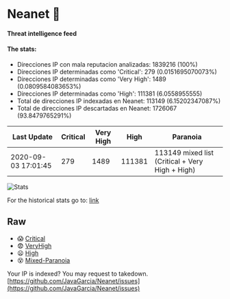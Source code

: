 # Neanet :hocho:
#### Threat intelligence feed
#### The stats:

- Direcciones IP con mala reputacion analizadas: 1839216 (100%)
- Direcciones IP determinadas como 'Critical':  279 (0.0151695070073%)
- Direcciones IP determinadas como 'Very High':  1489 (0.0809584083653%)
- Direcciones IP determinadas como 'High':  111381 (6.0558955555)
- Total de direcciones IP indexadas en Neanet:  113149 (6.15202347087%)
- Total de direcciones IP descartadas en Neanet:  1726067 (93.8479765291%)

| Last Update | Critical | Very High | High | Paranoia |
| --- | --- | --- | --- | --- |
| 2020-09-03 17:01:45 | 279 | 1489 | 111381 | 113149 mixed list (Critical + Very High + High)|

![Stats](https://docs.google.com/spreadsheets/d/e/2PACX-1vSnaNMIXVabIpDJjufMlzH7poXnshF3mgd8Is1g9ytUEzVsP5my4Trn8f-xkoLLQ38xpL3HtmUexLo6/pubchart?oid=501124687&format=image)

For the historical stats go to: [link](/stats.csv)
## Raw
- :scream: [Critical](https://raw.githubusercontent.com/JavaGarcia/Neanet/master/blacklists/neanet_critical.txt)
- :fearful: [VeryHigh](https://raw.githubusercontent.com/JavaGarcia/Neanet/master/blacklists/neanet_veryHigh.txtt)
- :frowning: [High](https://raw.githubusercontent.com/JavaGarcia/Neanet/master/blacklists/neanet_high.txt)
- :dizzy_face: [Mixed-Paranoia](https://raw.githubusercontent.com/JavaGarcia/Neanet/master/blacklists/neanet_all.txt)


Your IP is indexed? You may request to takedown. [https://github.com/JavaGarcia/Neanet/issues](https://github.com/JavaGarcia/Neanet/issues)











































































































































































































































































































































































































































































































































